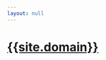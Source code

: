 ```yaml
---
layout: null
---
```

<html>
<head>
	<link rel="canonical" href="{{site.domain}}"/>
	<title>XUJINKAI</title>
</head>
<body>
	<h1>
		<a href="{{site.domain}}">{{site.domain}}</a>
	</h1>
<script>
setTimeout(function(){
	location = "{{site.domain}}"; 
}, 3000);
</script>
</body>
</html>